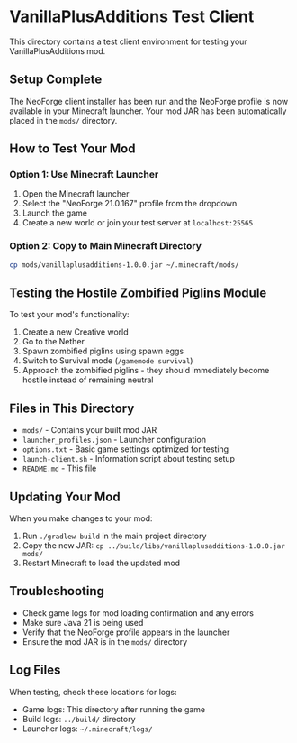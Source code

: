 # VanillaPlusAdditions Test Client

This directory contains a test client environment for testing your VanillaPlusAdditions mod.

## Setup Complete

The NeoForge client installer has been run and the NeoForge profile is now available in your Minecraft launcher. Your mod JAR has been automatically placed in the `mods/` directory.

## How to Test Your Mod

### Option 1: Use Minecraft Launcher
1. Open the Minecraft launcher
2. Select the "NeoForge 21.0.167" profile from the dropdown
3. Launch the game
4. Create a new world or join your test server at `localhost:25565`

### Option 2: Copy to Main Minecraft Directory
```bash
cp mods/vanillaplusadditions-1.0.0.jar ~/.minecraft/mods/
```

## Testing the Hostile Zombified Piglins Module

To test your mod's functionality:

1. Create a new Creative world
2. Go to the Nether
3. Spawn zombified piglins using spawn eggs
4. Switch to Survival mode (`/gamemode survival`)
5. Approach the zombified piglins - they should immediately become hostile instead of remaining neutral

## Files in This Directory

- `mods/` - Contains your built mod JAR
- `launcher_profiles.json` - Launcher configuration
- `options.txt` - Basic game settings optimized for testing
- `launch-client.sh` - Information script about testing setup
- `README.md` - This file

## Updating Your Mod

When you make changes to your mod:

1. Run `./gradlew build` in the main project directory
2. Copy the new JAR: `cp ../build/libs/vanillaplusadditions-1.0.0.jar mods/`
3. Restart Minecraft to load the updated mod

## Troubleshooting

- Check game logs for mod loading confirmation and any errors
- Make sure Java 21 is being used
- Verify that the NeoForge profile appears in the launcher
- Ensure the mod JAR is in the `mods/` directory

## Log Files

When testing, check these locations for logs:
- Game logs: This directory after running the game
- Build logs: `../build/` directory
- Launcher logs: `~/.minecraft/logs/`